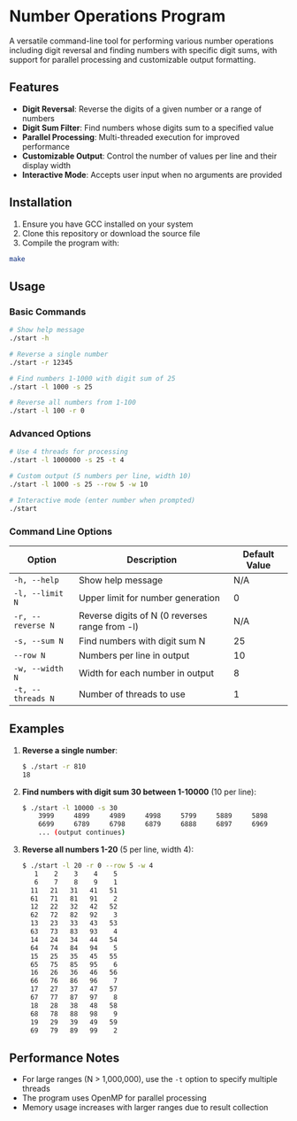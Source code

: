 # Number Operations Program

A versatile command-line tool for performing various number operations including digit reversal and finding numbers with specific digit sums, with support for parallel processing and customizable output formatting.

## Features

- **Digit Reversal**: Reverse the digits of a given number or a range of numbers
- **Digit Sum Filter**: Find numbers whose digits sum to a specified value
- **Parallel Processing**: Multi-threaded execution for improved performance
- **Customizable Output**: Control the number of values per line and their display width
- **Interactive Mode**: Accepts user input when no arguments are provided

## Installation

1. Ensure you have GCC installed on your system
2. Clone this repository or download the source file
3. Compile the program with:

```bash
make
```

## Usage

### Basic Commands

```bash
# Show help message
./start -h

# Reverse a single number
./start -r 12345

# Find numbers 1-1000 with digit sum of 25
./start -l 1000 -s 25

# Reverse all numbers from 1-100
./start -l 100 -r 0
```

### Advanced Options

```bash
# Use 4 threads for processing
./start -l 1000000 -s 25 -t 4

# Custom output (5 numbers per line, width 10)
./start -l 1000 -s 25 --row 5 -w 10

# Interactive mode (enter number when prompted)
./start
```

### Command Line Options

| Option            | Description                                    | Default Value |
| ----------------- | ---------------------------------------------- | ------------- |
| `-h, --help`      | Show help message                              | N/A           |
| `-l, --limit N`   | Upper limit for number generation              | 0             |
| `-r, --reverse N` | Reverse digits of N (0 reverses range from -l) | N/A           |
| `-s, --sum N`     | Find numbers with digit sum N                  | 25            |
| `--row N`         | Numbers per line in output                     | 10            |
| `-w, --width N`   | Width for each number in output                | 8             |
| `-t, --threads N` | Number of threads to use                       | 1             |

## Examples

1. **Reverse a single number**:

   ```bash
   $ ./start -r 810
   18
   ```

2. **Find numbers with digit sum 30 between 1-10000** (10 per line):

   ```bash
   $ ./start -l 10000 -s 30
       3999     4899     4989     4998     5799     5889     5898     5979     5988     5997
       6699     6789     6798     6879     6888     6897     6969     6978     6987     6996
       ... (output continues)
   ```

3. **Reverse all numbers 1-20** (5 per line, width 4):
   ```bash
   $ ./start -l 20 -r 0 --row 5 -w 4
      1    2    3    4    5
      6    7    8    9    1
     11   21   31   41   51
     61   71   81   91    2
     12   22   32   42   52
     62   72   82   92    3
     13   23   33   43   53
     63   73   83   93    4
     14   24   34   44   54
     64   74   84   94    5
     15   25   35   45   55
     65   75   85   95    6
     16   26   36   46   56
     66   76   86   96    7
     17   27   37   47   57
     67   77   87   97    8
     18   28   38   48   58
     68   78   88   98    9
     19   29   39   49   59
     69   79   89   99    2
   ```

## Performance Notes

- For large ranges (N > 1,000,000), use the `-t` option to specify multiple threads
- The program uses OpenMP for parallel processing
- Memory usage increases with larger ranges due to result collection
